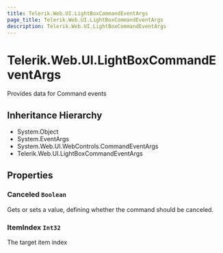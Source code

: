 ```yaml
---
title: Telerik.Web.UI.LightBoxCommandEventArgs
page_title: Telerik.Web.UI.LightBoxCommandEventArgs
description: Telerik.Web.UI.LightBoxCommandEventArgs
---
```


# Telerik.Web.UI.LightBoxCommandEventArgs

Provides data for Command events

## Inheritance Hierarchy

* System.Object
* System.EventArgs
* System.Web.UI.WebControls.CommandEventArgs
* Telerik.Web.UI.LightBoxCommandEventArgs

## Properties

###  Canceled `Boolean`

Gets or sets a value, defining whether the command should be canceled.

###  ItemIndex `Int32`

The target item index

